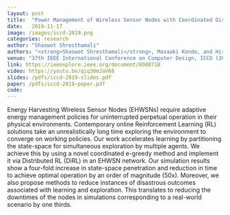 ```yaml
---
layout: post
title:  "Power Management of Wireless Sensor Nodes with Coordinated Distributed Reinforcement Learning"
date:   2019-11-17
image: /images/iccd-2019.png
categories: research
author: "Shaswot Shresthamali"
authors: "<strong>Shaswot Shresthamali</strong>, Masaaki Kondo, and Hiroshi Nakamura"
venue: "37th IEEE International Conference on Computer Design, ICCD (2019)"
link: https://ieeexplore.ieee.org/document/8988718
video: https://youtu.be/qiq30mJaV68
slides: /pdfs/iccd-2019-slides.pdf
paper: /pdfs/iccd-2019-paper.pdf
code:
---
```

Energy Harvesting Wireless Sensor Nodes (EHWSNs) require adaptive energy management policies for uninterrupted perpetual operation in their physical environments. Contemporary online Reinforcement Learning (RL) solutions take an unrealistically long time exploring the environment to converge on working policies. Our work accelerates learning by partitioning the state-space for simultaneous exploration by multiple agents. We achieve this by using a novel coordinated e-greedy method and implement it via Distributed RL (DiRL) in an EHWSN network. Our simulation results show a four-fold increase in state-space penetration and reduction in time to achieve optimal operation by an order of magnitude (50x). Moreover, we also propose methods to reduce instances of disastrous outcomes associated with learning and exploration. This translates to reducing the downtimes of the nodes in simulations corresponding to a real-world scenario by one thirds.
